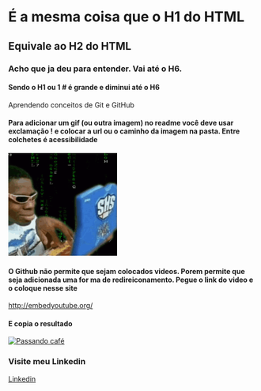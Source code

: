 # É a mesma coisa que o H1 do HTML
## Equivale ao H2 do HTML
### Acho que ja deu para entender. Vai até o H6. 
#### Sendo o H1 ou 1 # é grande e diminui até o H6

Aprendendo conceitos de Git e GitHub

#### Para adicionar um gif (ou outra imagem) no readme você deve usar exclamação ! e colocar a url ou o caminho da imagem na pasta. Entre colchetes é acessibilidade 
![Acessibilidade entre](https://github.com/PauloASC/Git_e_Github/blob/master/tenor.gif)

#### O Github não permite que sejam colocados videos. Porem permite que seja adicionada uma for ma de redireiconamento. Pegue o link do video e o coloque nesse site
http://embedyoutube.org/

#### E copia o resultado
[![Passando café](http://img.youtube.com/vi/_dIV7zTuIo0/0.jpg)](http://www.youtube.com/watch?v=_dIV7zTuIo0 "Video coando café")

### Visite meu Linkedin
[Linkedin](https://www.linkedin.com/in/paulo-antonio-steck-sampaio-192b5117a/)
